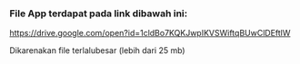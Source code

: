 ### File App terdapat pada link dibawah ini:

https://drive.google.com/open?id=1cldBo7KQKJwpIKVSWiftqBUwClDEftlW

Dikarenakan file terlalubesar (lebih dari 25 mb)
